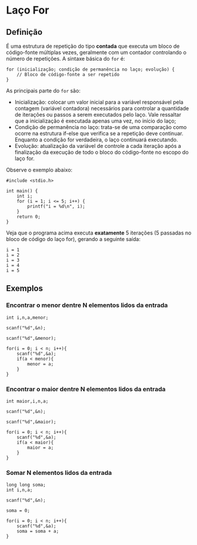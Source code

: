 # Laço For

## Definição

É uma estrutura de repetição do tipo **contada** que executa um bloco de código-fonte múltiplas vezes, geralmente com um contador controlando o número de repetições. A sintaxe básica do ```for``` é:

```
for (inicialização; condição de permanência no laço; evolução) {
    // Bloco de código-fonte a ser repetido
}
```

As principais parte do ```for``` são:

- Inicialização: colocar um valor inicial para a variável responsável pela contagem (variável contadora) necessários para controlar a quantidade de iterações ou passos a serem executados pelo laço. Vale ressaltar que a inicialização é executada apenas uma vez, no início do laço;
- Condição de permanência no laço: trata-se de uma comparação como ocorre na estrutura if-else que verifica se a repetição deve continuar. Enquanto a condição for verdadeira, o laço continuará executando.
- Evolução: atualização da variável de controle a cada iteração após a finalização da execução de todo o bloco do código-fonte no escopo do laço for.

Observe o exemplo abaixo:

```
#include <stdio.h>

int main() {
    int i;
    for (i = 1; i <= 5; i++) {
        printf("i = %d\n", i);
    }
    return 0;
}
```

Veja que o programa acima executa **exatamente** 5 iterações (5 passadas no bloco de código do laço for), gerando a seguinte saída:

```
i = 1
i = 2
i = 3
i = 4
i = 5
```

## Exemplos

### Encontrar o menor dentre N elementos lidos da entrada

```
int i,n,a,menor;

scanf("%d",&n);

scanf("%d",&menor);

for(i = 0; i < n; i++){
    scanf("%d",&a);
    if(a < menor){
        menor = a;
    }
}
```

### Encontrar o maior dentre N elementos lidos da entrada

```
int maior,i,n,a;

scanf("%d",&n);

scanf("%d",&maior);

for(i = 0; i < n; i++){
    scanf("%d",&a);
    if(a < maior){
        maior = a;
    }
}
```

### Somar N elementos lidos da entrada

```
long long soma;
int i,n,a;

scanf("%d",&n);

soma = 0;

for(i = 0; i < n; i++){
    scanf("%d",&a);
    soma = soma + a;
}
```




